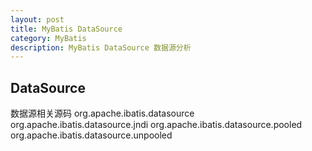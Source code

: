 ```yaml
---
layout: post
title: MyBatis DataSource
category: MyBatis
description: MyBatis DataSource 数据源分析
---
```


## DataSource

数据源相关源码
org.apache.ibatis.datasource
org.apache.ibatis.datasource.jndi
org.apache.ibatis.datasource.pooled
org.apache.ibatis.datasource.unpooled